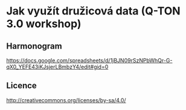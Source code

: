 Jak využít družicová data (Q-TON 3.0 workshop)
==============================================

Harmonogram
-----------
https://docs.google.com/spreadsheets/d/1jBJN09rSzNPbWhQr-G-qX0_YEFE43iKJsjerLBmbzY4/edit#gid=0

Licence
-------

http://creativecommons.org/licenses/by-sa/4.0/

